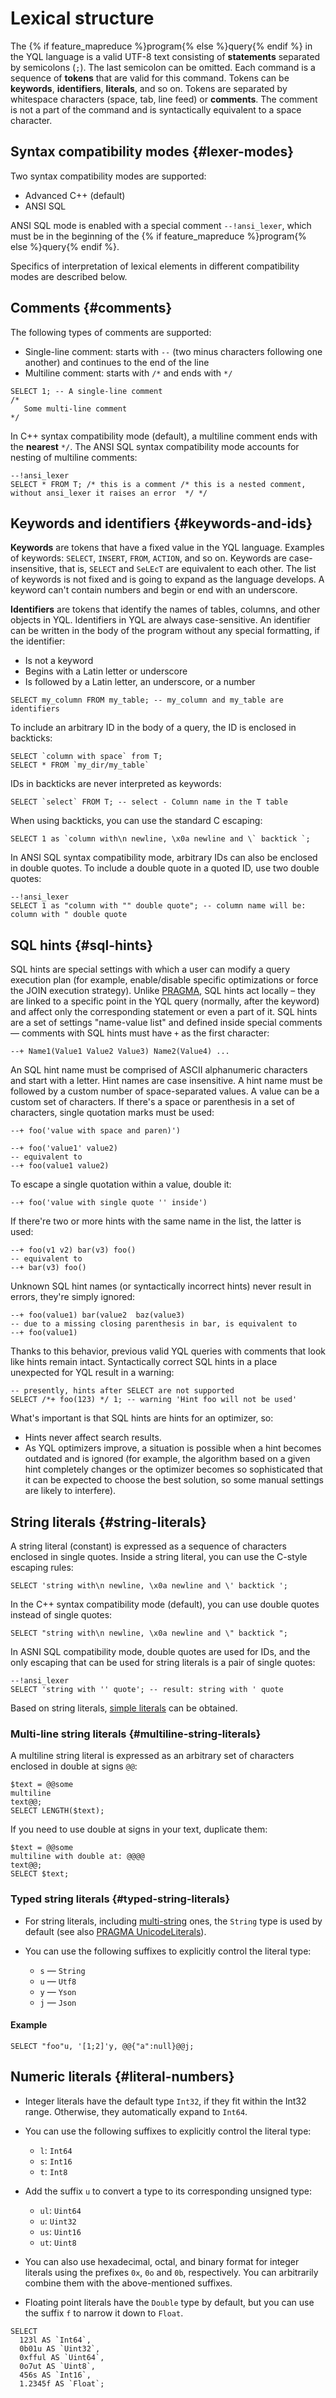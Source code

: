 # Lexical structure

The {% if feature_mapreduce %}program{% else %}query{% endif %} in the YQL language is a valid UTF-8 text consisting of **statements** separated by semicolons (`;`).
The last semicolon can be omitted.
Each command is a sequence of **tokens** that are valid for this command.
Tokens can be **keywords**, **identifiers**, **literals**, and so on.
Tokens are separated by whitespace characters (space, tab, line feed) or **comments**. The comment is not a part of the command and is syntactically equivalent to a space character.

## Syntax compatibility modes {#lexer-modes}

Two syntax compatibility modes are supported:

* Advanced C++ (default)
* ANSI SQL

ANSI SQL mode is enabled with a special comment `--!ansi_lexer`, which must be in the beginning of the {% if feature_mapreduce %}program{% else %}query{% endif %}.

Specifics of interpretation of lexical elements in different compatibility modes are described below.

## Comments {#comments}

The following types of comments are supported:

* Single-line comment: starts with `--` (two minus characters following one another) and continues to the end of the line
* Multiline comment: starts with `/*` and ends with `*/`

```yql
SELECT 1; -- A single-line comment
/*
   Some multi-line comment
*/
```

In C++ syntax compatibility mode (default), a multiline comment ends with the **nearest** `*/`.
The ANSI SQL syntax compatibility mode accounts for nesting of multiline comments:

```yql
--!ansi_lexer
SELECT * FROM T; /* this is a comment /* this is a nested comment, without ansi_lexer it raises an error  */ */
```

## Keywords and identifiers {#keywords-and-ids}

**Keywords** are tokens that have a fixed value in the YQL language. Examples of keywords: `SELECT`, `INSERT`, `FROM`, `ACTION`, and so on. Keywords are case-insensitive, that is, `SELECT` and `SeLEcT` are equivalent to each other.
The list of keywords is not fixed and is going to expand as the language develops. A keyword can't contain numbers and begin or end with an underscore.

**Identifiers** are tokens that identify the names of tables, columns, and other objects in YQL. Identifiers in YQL are always case-sensitive.
An identifier can be written in the body of the program without any special formatting, if the identifier:

* Is not a keyword
* Begins with a Latin letter or underscore
* Is followed by a Latin letter, an underscore, or a number

```yql
SELECT my_column FROM my_table; -- my_column and my_table are identifiers
```

To include an arbitrary ID in the body of a query, the ID is enclosed in backticks:

```yql
SELECT `column with space` from T;
SELECT * FROM `my_dir/my_table`
```

IDs in backticks are never interpreted as keywords:

```yql
SELECT `select` FROM T; -- select - Column name in the T table
```

When using backticks, you can use the standard C escaping:

```yql
SELECT 1 as `column with\n newline, \x0a newline and \` backtick `;
```

In ANSI SQL syntax compatibility mode, arbitrary IDs can also be enclosed in double quotes. To include a double quote in a quoted ID, use two double quotes:

```yql
--!ansi_lexer
SELECT 1 as "column with "" double quote"; -- column name will be: column with " double quote
```

## SQL hints {#sql-hints}

SQL hints are special settings with which a user can modify a query execution plan
(for example, enable/disable specific optimizations or force the JOIN execution strategy).
Unlike [PRAGMA](../pragma.md), SQL hints act locally – they are linked to a specific point in the YQL query (normally, after the keyword)
and affect only the corresponding statement or even a part of it.
SQL hints are a set of settings "name-value list" and defined inside special comments —
comments with SQL hints must have `+` as the first character:

```yql
--+ Name1(Value1 Value2 Value3) Name2(Value4) ...
```

An SQL hint name must be comprised of ASCII alphanumeric characters and start with a letter. Hint names are case insensitive.
A hint name must be followed by a custom number of space-separated values. A value can be a custom set of characters.
If there's a space or parenthesis in a set of characters, single quotation marks must be used:

```yql
--+ foo('value with space and paren)')
```

```yql
--+ foo('value1' value2)
-- equivalent to
--+ foo(value1 value2)
```

To escape a single quotation within a value, double it:

```yql
--+ foo('value with single quote '' inside')
```

If there're two or more hints with the same name in the list, the latter is used:

```yql
--+ foo(v1 v2) bar(v3) foo()
-- equivalent to
--+ bar(v3) foo()
```

Unknown SQL hint names (or syntactically incorrect hints) never result in errors, they're simply ignored:

```yql
--+ foo(value1) bar(value2  baz(value3)
-- due to a missing closing parenthesis in bar, is equivalent to
--+ foo(value1)
```

Thanks to this behavior, previous valid YQL queries with comments that look like hints remain intact.
Syntactically correct SQL hints in a place unexpected for YQL result in a warning:

```yql
-- presently, hints after SELECT are not supported
SELECT /*+ foo(123) */ 1; -- warning 'Hint foo will not be used'
```

What's important is that SQL hints are hints for an optimizer, so:

* Hints never affect search results.
* As YQL optimizers improve, a situation is possible when a hint becomes outdated and is ignored (for example, the algorithm based on a given hint completely changes or the optimizer becomes so sophisticated that it can be expected to choose the best solution, so some manual settings are likely to interfere).

## String literals {#string-literals}

A string literal (constant) is expressed as a sequence of characters enclosed in single quotes. Inside a string literal, you can use the C-style escaping rules:

```yql
SELECT 'string with\n newline, \x0a newline and \' backtick ';
```

In the C++ syntax compatibility mode (default), you can use double quotes instead of single quotes:

```yql
SELECT "string with\n newline, \x0a newline and \" backtick ";
```

In ASNI SQL compatibility mode, double quotes are used for IDs, and the only escaping that can be used for string literals is a pair of single quotes:

```yql
--!ansi_lexer
SELECT 'string with '' quote'; -- result: string with ' quote
```

Based on string literals, [simple literals](../../builtins/basic#data-type-literals) can be obtained.

### Multi-line string literals {#multiline-string-literals}

A multiline string literal is expressed as an arbitrary set of characters enclosed in double at signs `@@`:

```yql
$text = @@some
multiline
text@@;
SELECT LENGTH($text);
```

If you need to use double at signs in your text, duplicate them:

```yql
$text = @@some
multiline with double at: @@@@
text@@;
SELECT $text;
```

### Typed string literals {#typed-string-literals}

* For string literals, including [multi-string](#multiline-string-literals) ones, the `String` type is used by default (see also [PRAGMA UnicodeLiterals](../pragma.md#UnicodeLiterals)).
* You can use the following suffixes to explicitly control the literal type:

  * `s` — `String`
  * `u` — `Utf8`
  * `y` — `Yson`
  * `j` — `Json`

#### Example

```yql
SELECT "foo"u, '[1;2]'y, @@{"a":null}@@j;
```

## Numeric literals {#literal-numbers}

* Integer literals have the default type `Int32`, if they fit within the Int32 range. Otherwise, they automatically expand to `Int64`.
* You can use the following suffixes to explicitly control the literal type:

  * `l`: `Int64`
  * `s`: `Int16`
  * `t`: `Int8`

* Add the suffix `u` to convert a type to its corresponding unsigned type:

  * `ul`: `Uint64`
  * `u`: `Uint32`
  * `us`: `Uint16`
  * `ut`: `Uint8`

* You can also use hexadecimal, octal, and binary format for integer literals using the prefixes `0x`, `0o` and `0b`, respectively. You can arbitrarily combine them with the above-mentioned suffixes.
* Floating point literals have the `Double` type by default, but you can use the suffix `f` to narrow it down to `Float`.

```yql
SELECT
  123l AS `Int64`,
  0b01u AS `Uint32`,
  0xfful AS `Uint64`,
  0o7ut AS `Uint8`,
  456s AS `Int16`,
  1.2345f AS `Float`;
```
